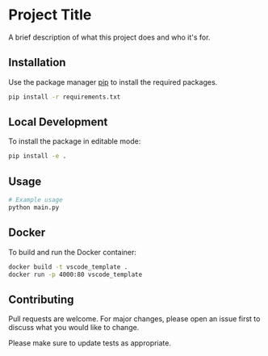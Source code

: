 # Project Title

A brief description of what this project does and who it's for.

## Installation

Use the package manager [pip](https://pip.pypa.io/en/stable/) to install the required packages.

```bash
pip install -r requirements.txt
```

## Local Development

To install the package in editable mode:

```bash
pip install -e .
```

## Usage

```python
# Example usage
python main.py
```

## Docker

To build and run the Docker container:

```bash
docker build -t vscode_template .
docker run -p 4000:80 vscode_template
```

## Contributing
Pull requests are welcome. For major changes, please open an issue first to discuss what you would like to change.

Please make sure to update tests as appropriate.
